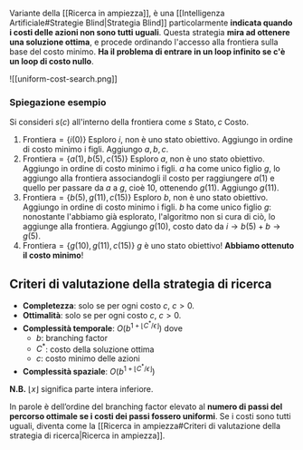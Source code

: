Variante della [[Ricerca in ampiezza]], è una [[Intelligenza Artificiale#Strategie Blind|Strategia Blind]] particolarmente **indicata quando i costi delle azioni non sono tutti uguali**.
Questa strategia **mira ad ottenere una soluzione ottima**, e procede ordinando l'accesso alla frontiera sulla base del costo minimo.
**Ha il problema di entrare in un loop infinito se c'è un loop di costo nullo**.

![[uniform-cost-search.png]]

### Spiegazione esempio
Si consideri $s(c)$ all'interno della frontiera come $s\text{ Stato}, c\text{ Costo}$.      
1. $\text{Frontiera}= \{i(0)\}$ 
   Esploro $i$, non è uno stato obiettivo. Aggiungo in ordine di costo minimo i figli.
   Aggiungo $a,b,c$.
2. $\text{Frontiera}= \{a(1), b(5), c(15)\}$
   Esploro $a$, non è uno stato obiettivo. Aggiungo in ordine di costo minimo i figli.
   $a$ ha come unico figlio $g$, lo aggiungo alla frontiera associandogli il costo per raggiungere $a(1)$ e quello per passare da $a$ a $g$, cioè $10$, ottenendo $g(11)$.
   Aggiungo $g(11)$.
3. $\text{Frontiera}= \{b(5), g(11), c(15)\}$
   Esploro $b$, non è uno stato obiettivo. Aggiungo in ordine di costo minimo i figli.
   $b$ ha come unico figlio $g$: nonostante l'abbiamo già esplorato, l'algoritmo non si cura di ciò, lo aggiunge alla frontiera.
   Aggiungo $g(10)$, costo dato da $i \rightarrow b(5)+b\rightarrow g(5)$.
4. $\text{Frontiera}= \{g(10), g(11), c(15)\}$
   $g$ è uno stato obiettivo!
   **Abbiamo ottenuto il costo minimo**!
## Criteri di valutazione della strategia di ricerca
- **Completezza**: solo se per ogni costo $c$,  $c > 0$.
- **Ottimalità**: solo se per ogni costo $c$,  $c > 0$.
- **Complessità temporale**: $O(b^{1+{\lfloor C^*/\epsilon \rfloor}})$ dove
  - $b$: branching factor
  - $C^*$: costo della soluzione ottima 
  - $c$: costo minimo delle azioni
- **Complessità spaziale**: $O(b^{1+{\lfloor C^*/\epsilon \rfloor}})$

**N.B.** $\lfloor x \rfloor$ significa parte intera inferiore.

In parole è dell’ordine del branching factor elevato al **numero di passi del percorso ottimale se i costi dei passi fossero uniformi**.
Se i costi sono tutti uguali, diventa come la [[Ricerca in ampiezza#Criteri di valutazione della strategia di ricerca|Ricerca in ampiezza]].